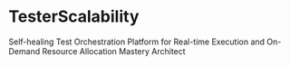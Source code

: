 # TesterScalability
Self-healing Test Orchestration Platform for Real-time Execution and On-Demand Resource Allocation Mastery Architect
